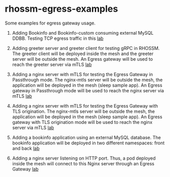 # rhossm-egress-examples
Some examples for egress gateway usage.

1. Adding Bookinfo and Bookinfo-custom consuming external MySQL DDBB. Testing TCP egress traffic in this [lab](./bookinfo-mysql-ddbb/)

2. Adding greeter server and greeter client for testing gRPC in RHOSSM. The greeter client will be deployed inside the mesh and the greeter server will be outside the mesh. An Egress gateway will be used to reach the greeter server via mTLS [lab](./rhossm-grpc-example/)

3. Adding a nginx server with mTLS for testing the Egress Gateway in Passthrough mode. The nginx-mtls server will be outside the mesh, the application will be deployed in the mesh (sleep sample app). An Egress gateway in Passthrough mode will be used to reach the nginx server via mTLS [lab](./https-https/)

4. Adding a nginx server with mTLS for testing the Egress Gateway with TLS origination. The nginx-mtls server will be outside the mesh, the application will be deployed in the mesh (sleep sample app). An Egress gateway with TLS origination mode will be used to reach the nginx server via mTLS [lab](./http-https/)

5. Adding a bookinfo application using an external MySQL database. The bookinfo application will be deployed in two different namespaces: front and back [lab](./bookinfo-mysql-multiple-ns/)

6. Adding a nginx server listening on HTTP port. Thus, a pod deployed inside the mesh will connect to this Nginx server through an Egress Gateway [lab](./http-http/)